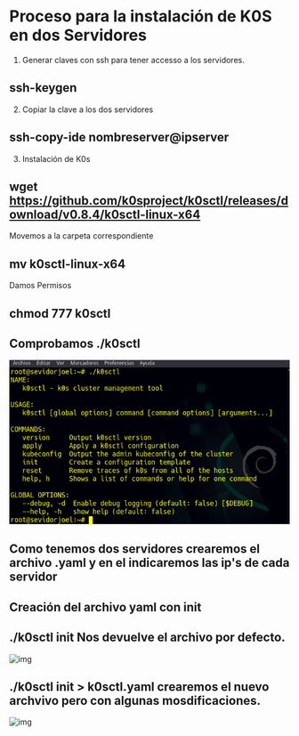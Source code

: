  # Proceso para la instalación de K0S en dos Servidores
 1. Generar claves con ssh para tener accesso a los servidores.
 ## ssh-keygen 
 2. Copiar la clave a los dos servidores
 ## ssh-copy-ide nombreserver@ipserver

 3. Instalación de K0s
 ## wget https://github.com/k0sproject/k0sctl/releases/download/v0.8.4/k0sctl-linux-x64


   Movemos  a la carpeta correspondiente
 ## mv k0sctl-linux-x64

 Damos Permisos
 ## chmod 777 k0sctl

 ## Comprobamos ./k0sctl
 ![img](https://github.com/abarcajoel/K0S/blob/main/img/instalacion.png)

 ## Como tenemos dos servidores crearemos el archivo .yaml y en el indicaremos las ip's de cada servidor
 ## Creación del archivo yaml con init
 ## ./k0sctl init  Nos devuelve el archivo por defecto.
 ![img]()
 ## ./k0sctl init > k0sctl.yaml crearemos el nuevo archvivo pero con algunas mosdificaciones.
 ![img]()